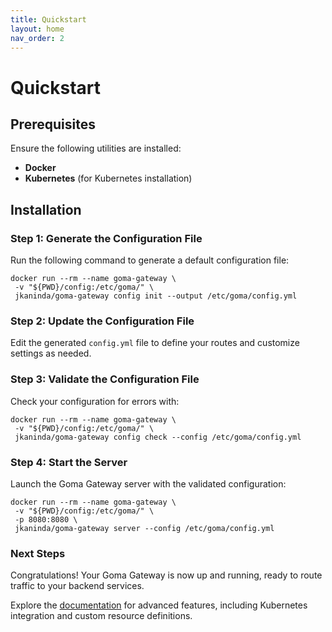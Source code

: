 ```yaml
---
title: Quickstart
layout: home
nav_order: 2
---
```


# Quickstart

## Prerequisites

Ensure the following utilities are installed:
- **Docker**
- **Kubernetes** (for Kubernetes installation)

## Installation

### Step 1: Generate the Configuration File

Run the following command to generate a default configuration file:

```shell
docker run --rm --name goma-gateway \
 -v "${PWD}/config:/etc/goma/" \
 jkaninda/goma-gateway config init --output /etc/goma/config.yml
```

### Step 2: Update the Configuration File

Edit the generated `config.yml` file to define your routes and customize settings as needed.

### Step 3: Validate the Configuration File

Check your configuration for errors with:

```shell
docker run --rm --name goma-gateway \
 -v "${PWD}/config:/etc/goma/" \
 jkaninda/goma-gateway config check --config /etc/goma/config.yml
```
### Step 4: Start the Server
Launch the Goma Gateway server with the validated configuration:

```shell
docker run --rm --name goma-gateway \
 -v "${PWD}/config:/etc/goma/" \
 -p 8080:8080 \
 jkaninda/goma-gateway server --config /etc/goma/config.yml
```
### Next Steps

Congratulations! Your Goma Gateway is now up and running, ready to route traffic to your backend services.

Explore the [documentation](https://jkaninda.github.io/goma-gateway/) for advanced features, including Kubernetes integration and custom resource definitions.